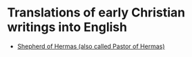 # Translations of early Christian writings into English

* [Shepherd of Hermas (also called Pastor of Hermas)](shepherdofhermas.html)
